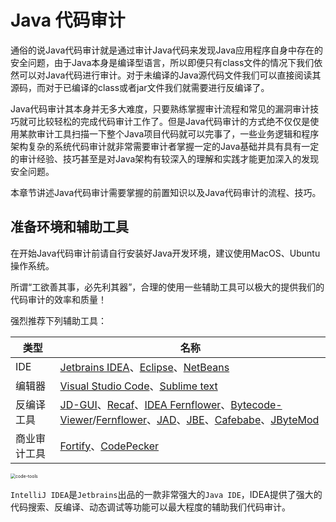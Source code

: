 # Java 代码审计

通俗的说Java代码审计就是通过审计Java代码来发现Java应用程序自身中存在的安全问题，由于Java本身是编译型语言，所以即便只有class文件的情况下我们依然可以对Java代码进行审计。对于未编译的Java源代码文件我们可以直接阅读其源码，而对于已编译的class或者jar文件我们就需要进行反编译了。

Java代码审计其本身并无多大难度，只要熟练掌握审计流程和常见的漏洞审计技巧就可比较轻松的完成代码审计工作了。但是Java代码审计的方式绝不仅仅是使用某款审计工具扫描一下整个Java项目代码就可以完事了，一些业务逻辑和程序架构复杂的系统代码审计就非常需要审计者掌握一定的Java基础并具有具有一定的审计经验、技巧甚至是对Java架构有较深入的理解和实践才能更加深入的发现安全问题。

本章节讲述Java代码审计需要掌握的前置知识以及Java代码审计的流程、技巧。

## 准备环境和辅助工具

在开始Java代码审计前请自行安装好Java开发环境，建议使用MacOS、Ubuntu操作系统。

所谓“工欲善其事，必先利其器”，合理的使用一些辅助工具可以极大的提供我们的代码审计的效率和质量！

强烈推荐下列辅助工具：

| 类型         | 名称                                                         |
| ------------ | ------------------------------------------------------------ |
| IDE          | [Jetbrains IDEA](https://www.jetbrains.com/idea/)、[Eclipse](https://www.eclipse.org/)、[NetBeans](https://netbeans.org/) |
| 编辑器       | [Visual Studio Code](https://code.visualstudio.com/)、[Sublime text](http://www.sublimetext.com/3) |
| 反编译工具   | [JD-GUI](http://jd.benow.ca/)、[Recaf](https://github.com/Col-E/Recaf)、[IDEA Fernflower](https://github.com/JetBrains/intellij-community/tree/master/plugins/java-decompiler/engine/src/org/jetbrains/java/decompiler)、[Bytecode-Viewer](https://github.com/Konloch/bytecode-viewer/releases)/[Fernflower](https://the.bytecode.club/showthread.php?tid=5)、[JAD](http://www.javadecompilers.com/jad)、[JBE](http://www.cs.ioc.ee/~ando/jbe/)、[Cafebabe](https://github.com/GraxCode/Cafebabe)、[JByteMod](https://github.com/GraxCode/JByteMod-Beta) |
| 商业审计工具 | [Fortify](https://www.microfocus.com/zh-cn/products/static-code-analysis-sast/overview)、[CodePecker](http://www.codepecker.com.cn/Analyse) |

<img src="https://oss.javasec.org/images/code-tools.png" alt="code-tools" style="zoom:50%;" />

`IntelliJ IDEA`是`Jetbrains`出品的一款非常强大的`Java IDE`，IDEA提供了强大的代码搜索、反编译、动态调试等功能可以最大程度的辅助我们代码审计。